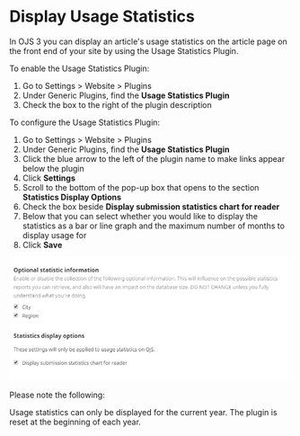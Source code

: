 # Display Usage Statistics

In OJS 3 you can display an article's usage statistics on the article page on the front end of your site by using the Usage Statistics Plugin.

To enable the Usage Statistics Plugin:

1. Go to Settings &gt; Website &gt; Plugins
2. Under Generic Plugins, find the **Usage Statistics Plugin**
3. Check the box to the right of the plugin description

To configure the Usage Statistics Plugin:

1. Go to Settings &gt; Website &gt; Plugins
2. Under Generic Plugins, find the **Usage Statistics Plugin**
3. Click the blue arrow to the left of the plugin name to make links appear below the plugin
4. Click **Settings** 
5. Scroll to the bottom of the pop-up box that opens to the section **Statistics Display Options**
6. Check the box beside **Display submission statistics chart for reader**
7. Below that you can select whether you would like to display the statistics as a bar or line graph and the maximum number of months to display usage for
8. Click **Save**

![](../.gitbook/assets/usage-stats-plugin-configuration-basic.png)

Please note the following: 

Usage statistics can only be displayed for the current year. The plugin is reset at the beginning of each year.





